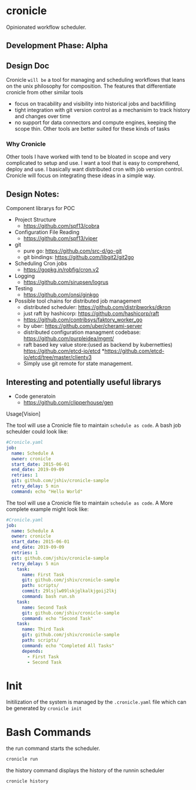 # cronicle
Opinionated workflow scheduler.

## Development Phase: Alpha


Design Doc
----------

Cronicle `will be` a tool for managing and scheduling workflows that leans on the unix philosophy for composition. The features that differentiate cronicle from other similar tools
* focus on tracability and visibility into historical jobs and backfilling
* tight integration with git version control as a mechanisim to track history and changes over time
* no support for data connectors and compute engines, keeping the scope thin. Other tools are better suited for these kinds of tasks


### Why Cronicle
  Other tools I have worked with tend to be bloated in scope and very complicated to setup and use. I want a tool that is easy to comprehend, deploy and use. I basically want distributed cron with job version control. Cronicle will focus on integrating these ideas in a simple way.


## Design Notes:
  Component librarys for POC
* Project Structure
  * https://github.com/spf13/cobra
* Configuration File Reading
  * https://github.com/spf13/viper
* git
  * pure go: https://github.com/src-d/go-git
  * git bindings: https://github.com/libgit2/git2go
* Scheduling Cron jobs
  * https://gopkg.in/robfig/cron.v2
* Logging
  * https://github.com/sirupsen/logrus
* Testing
  * https://github.com/onsi/ginkgo
* Possible tool chains for distributed job management
  * distributed scheduler: https://github.com/distribworks/dkron
  * just raft by hashicorp: https://github.com/hashicorp/raft
  * https://github.com/contribsys/faktory_worker_go
  * by uber: https://github.com/uber/cherami-server
  * distributed configuration managment codebase: https://github.com/purpleidea/mgmt/
  * raft based key value store:(used as backend by kubernetties) https://github.com/etcd-io/etcd
    *https://github.com/etcd-io/etcd/tree/master/clientv3
  * Simply use git remote for state management.

## Interesting and potentially useful librarys
  * Code generatoin
    * https://github.com/clipperhouse/gen


Usage[Vision]

The tool will use a Cronicle file to maintain `schedule as code`.
A bash job scheulder could look like:
```yaml
#Cronicle.yaml 
job: 
  name: Schedule A
  owner: cronicle
  start_date: 2015-06-01
  end_date: 2019-09-09
  retries: 1
  git: github.com/jshiv/cronicle-sample
  retry_delay: 5 min
  command: echo "Hello World"
```

The tool will use a Cronicle file to maintain `schedule as code`.
A More complete example might look like:
```yaml
#Cronicle.yaml 
job: 
  name: Schedule A
  owner: cronicle
  start_date: 2015-06-01
  end_date: 2019-09-09
  retries: 1
  git: github.com/jshiv/cronicle-sample
  retry_delay: 5 min
    task: 
      name: First Task
      git: github.com/jshiv/cronicle-sample
      path: scripts/
      commit: 29lsjlw09lskjglkalkjgoij2lkj
      command: bash run.sh
    task:
      name: Second Task
      git: github.com/jshiv/cronicle-sample
      command: echo "Second Task"
    task:
      name: Third Task
      git: github.com/jshiv/cronicle-sample
      path: scripts/
      command: echo "Completed All Tasks"
      depends:
        - First Task
        - Second Task
```

# Init
Initilization of the system is managed by the `.cronicle.yaml` file which can be generated by `cronicle init`


# Bash Commands
the run command starts the scheduler.
```bash
cronicle run
```

the history command displays the history of the runnin scheduler
```bash
cronicle history
```